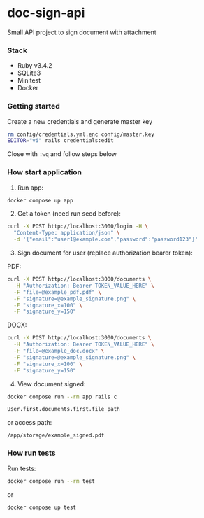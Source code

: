 # doc-sign-api

Small API project to sign document with attachment

### Stack

- Ruby v3.4.2
- SQLite3
- Minitest
- Docker

### Getting started

Create a new credentials and generate master key

  ```bash
  rm config/credentials.yml.enc config/master.key
  EDITOR="vi" rails credentials:edit
  ```

Close with `:wq` and follow steps below

### How start application

1) Run app:

  ```bash
  docker compose up app
  ```

2) Get a token (need run seed before):

  ```bash
  curl -X POST http://localhost:3000/login -H \
    "Content-Type: application/json" \
    -d '{"email":"user1@example.com","password":"password123"}'
  ```

3) Sign document for user (replace authorization bearer token):

  PDF:
  ```bash
  curl -X POST http://localhost:3000/documents \
    -H "Authorization: Bearer TOKEN_VALUE_HERE" \
    -F "file=@example_pdf.pdf" \
    -F "signature=@example_signature.png" \
    -F "signature_x=100" \
    -F "signature_y=150"
  ```

  DOCX:
  ```bash
  curl -X POST http://localhost:3000/documents \
    -H "Authorization: Bearer TOKEN_VALUE_HERE" \
    -F "file=@example_doc.docx" \
    -F "signature=@example_signature.png" \
    -F "signature_x=100" \
    -F "signature_y=150"
  ```

4) View document signed:

  ```bash
  docker compose run --rm app rails c

  User.first.documents.first.file_path
  ```

  or access path:

  ```
  /app/storage/example_signed.pdf
  ```

### How run tests

Run tests:

  ```bash
  docker compose run --rm test
  ```

  or

  ```bash
  docker compose up test
  ```
